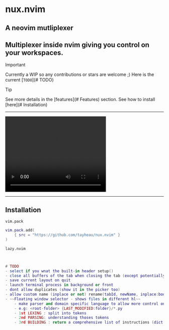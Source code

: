 # nux.nvim
## A neovim mutliplexer
Multiplexer inside nvim giving you control on your workspaces.
---
>[!IMPORTANT] 
> Currently a WIP so any contributions or stars are welcome ;)
> Here is the current [`TODO`](# TODO)

>[!TIP]
> See more details in the [features](# Features) section.
> See how to install [here](# Installation)
---

<video src="./nux_demo.mov" width="320" height="240" controls></video>

---

## Installation 
`vim.pack`
```lua
vim.pack.add(
	{ src = "https://github.com/tayheau/nux.nvim" }
)
```
`lazy.nvim`
```lua


# TODO
- select if you wnat the built-in header setup()
- close all buffers of the tab when closing the tab (except potentially running term process and non saved files) setup()
- save current layout on quit
- launch terminal process in background or front
- dont allow duplicates (show it in the picker too)
- allow custom name (inplace or not) rename(tabId, newName, inplace:bool) renameInplace() = partial rename(tabId, newName, true)
- ~~Floating window selector - shows files in different hl~~
    - make parser and domain specific language to allow more control on files :
    - e.g: <root-folder> {LAST_MODIFIED:folder}/*.py
    - 1st LEXING : split into tokens
    - 2nd PARSING: understanding thoses tokens
    - 3rd BUILDING : return a comprehensive list of instructions (dict root, files)
